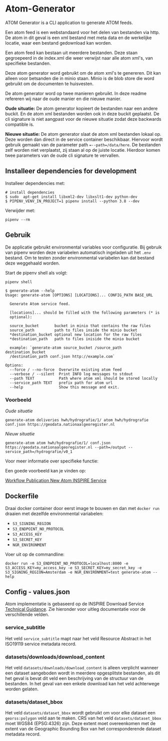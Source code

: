 # Atom-Generator

ATOM Generator is a CLI application to generate ATOM feeds.

Een atom feed is een webstandaard voor het delen van bestanden via http.
De atom in dit geval is een xml bestand met meta data en de werkelijke locatie,
waar een bestand gedownload kan worden.

Een atom feed kan bestaan uit meerdere bestanden.
Deze staan gegroepeerd in de index.xml die weer verwijst naar alle atom xml's,
van specifieke bestanden.

Deze atom generator word gebruikt om de atom xml's te genereren. 
Dit kan alleen voor betsanden die in minio staan.
Minio is de blob store die word gebruikt om de documenten te huisvesten.

De atom generator word op twee manieren gebruikt.
In deze readme refereren wij naar de oude manier en die nieuwe manier.

__Oude situatie:__ De atom generator kopieert de bestanden naar een andere buckit.
En de atom xml bestanden worden ook in deze buckit geplaatst.
De cli signature is niet aangpast voor de nieuwe situatie zodat deze backwards compatible is.

__Nieuwe situatie:__ De atom generator slaat de atom xml bestanden lokaal op.
Deze worden dan direct in de service container beschikbaar.
Hiervoor wordt gebruik gemaakt van de parameter path `=--path=/data/here`.
De bestanden zelf worden niet verplaatst, zij staan al op de juiste locatie.
Hierdoor komen twee parameters van de oude cli signature te vervallen.

## Installeer dependencies for development 

Installeer dependencies met:

```
# install dependencies
$ sudo  apt-get install libxml2-dev libxslt1-dev python-dev
$ PIPENV_VENV_IN_PROJECT=1 pipenv install --python 3.8 --dev
```

Verwijder met:

```
pipenv --rm
```

## Gebruik

De applicatie gebruikt environmental variables voor configuratie. Bij gebruik van
pipenv worden deze variabelen automatisch ingeladen uit het `.env` bestand. Om te testen
zonder environmental variabelen kan dat bestand deze weggehaald worden. 

Start de pipenv shell als volgt: 

```bash
pipenv shell
```

```
$ generate-atom --help
Usage: generate-atom [OPTIONS] [LOCATIONS]... CONFIG_PATH BASE_URL

  Generate Atom service feed.

  [locations]... should be filled with the following parameters (* is
  optional):

  source_bucket       bucket in minio that contains the raw files
  source_path         path to files inside the minio bucket
  *destination_bucket optional new location for the raw files
  *destination_path   path to files iniside the minio bucket

  example: `generate-atom source_bucket /source_path destination_bucket
  /destination_path conf.json http://example.com`

Options:
  --force / --no-force  Overwrite existing atom feed
  --verbose / --silent  Print INFO log messages to stdout
  --path TEXT           Path where atom xml should be stored locally
  --service_path TEXT   prefix path for atom url
  --help                Show this message and exit.
```

### Voorbeeld

_Oude situatie_

`generate-atom deliveries hwh/hydrografie/1/ atom hwh/hydrografie conf.json https://geodata.nationaalgeoregister.nl`

_Nieuw situatie_

`generate-atom atom hwh/hydrografie/1/ conf.json https://geodata.nationaalgeoregister.nl --path=/output --service_path=/hydrografie/v0_1`

Voor meer informatie over specifieke functie:

Een goede voorbeeld kan je vinden op:

[Workflow Publication New Atom INSPIRE Service](manual_create_atom.md)

## Dockerfile

Draai docker container door eerst image te bouwen en dan met `docker run` draaien met dezelfde environmental variabelen:

- `S3_SIGNING_REGION`
- `S3_ENDPOINT_NO_PROTOCOL`
- `S3_ACCESS_KEY`
- `S3_SECRET_KEY`
- `NGR_ENVIRONMENT`

Voer uit op de commandline:
 
```
docker run -e S3_ENDPOINT_NO_PROTOCOL=localhost:8000 -e S3_ACCESS_KEY=my_access_key -e S3_SECRET_KEY=my_secret_key -e S3_SIGNING_REGION=Amsterdam -e NGR_ENVIRONMENT=test generate-atom --help
```

## Config - values.json

Atom implementatie is gebaseerd op de INSPIRE Download Service [Technical Guidance](https://inspire.ec.europa.eu/documents/Network_Services/Technical_Guidance_Download_Services_v3.1.pdf). Zie hieronder voor uitleg documentatie voor de verschillende velden. 


### service_subtitle

Het veld `service_subtitle` mapt naar het veld Resource Abstract in het ISO19119 service metadata record.

### datasets/downloads/download_content

Het veld `datasets/downloads/download_content` is alleen verplicht wanneer een dataset aangeboden wordt in meerdere opgesplitste bestanden, als dit het geval is bevat dit veld een beschrijving van de structuur van de bestanden. In het geval van een enkele download kan het veld achterwege worden gelaten.

### datasets/dataset_bbox

Het veld `datasets/dataset_bbox` wordt gebruikt om voor elke dataset een `georss:polygon` veld aan te maken. CRS van het veld `datasets/dataset_bbox` moet WGS84 (EPSG:4326) zijn. Deze extent moet overeenkomen met de extent van de Geographic Bounding Box van het corresponderende dataset metadata record.
